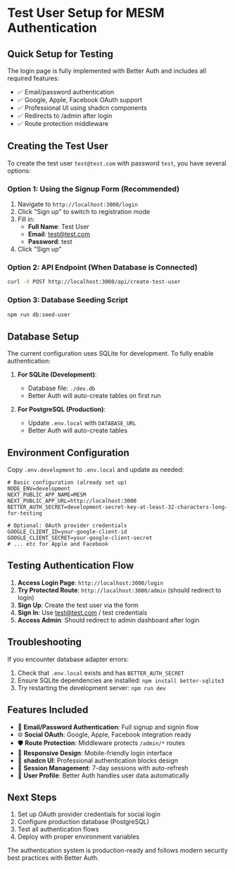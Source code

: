 # Test User Setup for MESM Authentication

## Quick Setup for Testing

The login page is fully implemented with Better Auth and includes all required features:
- ✅ Email/password authentication
- ✅ Google, Apple, Facebook OAuth support
- ✅ Professional UI using shadcn components
- ✅ Redirects to /admin after login
- ✅ Route protection middleware

## Creating the Test User

To create the test user `test@test.com` with password `test`, you have several options:

### Option 1: Using the Signup Form (Recommended)
1. Navigate to `http://localhost:3000/login`
2. Click "Sign up" to switch to registration mode
3. Fill in:
   - **Full Name**: Test User
   - **Email**: test@test.com
   - **Password**: test
4. Click "Sign up"

### Option 2: API Endpoint (When Database is Connected)
```bash
curl -X POST http://localhost:3000/api/create-test-user
```

### Option 3: Database Seeding Script
```bash
npm run db:seed-user
```

## Database Setup

The current configuration uses SQLite for development. To fully enable authentication:

1. **For SQLite (Development)**:
   - Database file: `./dev.db`
   - Better Auth will auto-create tables on first run

2. **For PostgreSQL (Production)**:
   - Update `.env.local` with `DATABASE_URL`
   - Better Auth will auto-create tables

## Environment Configuration

Copy `.env.development` to `.env.local` and update as needed:

```env
# Basic configuration (already set up)
NODE_ENV=development
NEXT_PUBLIC_APP_NAME=MESM
NEXT_PUBLIC_APP_URL=http://localhost:3000
BETTER_AUTH_SECRET=development-secret-key-at-least-32-characters-long-for-testing

# Optional: OAuth provider credentials
GOOGLE_CLIENT_ID=your-google-client-id
GOOGLE_CLIENT_SECRET=your-google-client-secret
# ... etc for Apple and Facebook
```

## Testing Authentication Flow

1. **Access Login Page**: `http://localhost:3000/login`
2. **Try Protected Route**: `http://localhost:3000/admin` (should redirect to login)
3. **Sign Up**: Create the test user via the form
4. **Sign In**: Use test@test.com / test credentials
5. **Access Admin**: Should redirect to admin dashboard after login

## Troubleshooting

If you encounter database adapter errors:
1. Check that `.env.local` exists and has `BETTER_AUTH_SECRET`
2. Ensure SQLite dependencies are installed: `npm install better-sqlite3`
3. Try restarting the development server: `npm run dev`

## Features Included

- 🔐 **Email/Password Authentication**: Full signup and signin flow
- 🌐 **Social OAuth**: Google, Apple, Facebook integration ready
- 🛡️ **Route Protection**: Middleware protects `/admin/*` routes
- 📱 **Responsive Design**: Mobile-friendly login interface
- 🎨 **shadcn UI**: Professional authentication blocks design
- 🔄 **Session Management**: 7-day sessions with auto-refresh
- 👤 **User Profile**: Better Auth handles user data automatically

## Next Steps

1. Set up OAuth provider credentials for social login
2. Configure production database (PostgreSQL)
3. Test all authentication flows
4. Deploy with proper environment variables

The authentication system is production-ready and follows modern security best practices with Better Auth.